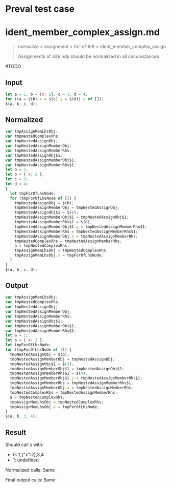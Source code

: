 # Preval test case

# ident_member_complex_assign.md

> normalize > assignment > for-of-left > ident_member_complex_assign
>
> Assignments of all kinds should be normalized in all circumstances

#TODO

## Input

`````js filename=intro
let a = 1, b = {x: 2}, c = 3, d = 4;
for ((a = $(b).x = $(c).y = $(d)).x of []);
$(a, b, c, d);
`````

## Normalized

`````js filename=intro
var tmpAssignMemLhsObj;
var tmpNestedComplexRhs;
var tmpNestedAssignObj;
var tmpNestedAssignMemberObj;
var tmpNestedAssignMemberRhs;
var tmpNestedAssignObj$1;
var tmpNestedAssignMemberObj$1;
var tmpNestedAssignMemberRhs$1;
let a = 1;
let b = { x: 2 };
let c = 3;
let d = 4;
{
  let tmpForOfLhsNode;
  for (tmpForOfLhsNode of []) {
    tmpNestedAssignObj = $(b);
    tmpNestedAssignMemberObj = tmpNestedAssignObj;
    tmpNestedAssignObj$1 = $(c);
    tmpNestedAssignMemberObj$1 = tmpNestedAssignObj$1;
    tmpNestedAssignMemberRhs$1 = $(d);
    tmpNestedAssignMemberObj$1.y = tmpNestedAssignMemberRhs$1;
    tmpNestedAssignMemberRhs = tmpNestedAssignMemberRhs$1;
    tmpNestedAssignMemberObj.x = tmpNestedAssignMemberRhs;
    tmpNestedComplexRhs = tmpNestedAssignMemberRhs;
    a = tmpNestedComplexRhs;
    tmpAssignMemLhsObj = tmpNestedComplexRhs;
    tmpAssignMemLhsObj.x = tmpForOfLhsNode;
  }
}
$(a, b, c, d);
`````

## Output

`````js filename=intro
var tmpAssignMemLhsObj;
var tmpNestedComplexRhs;
var tmpNestedAssignObj;
var tmpNestedAssignMemberObj;
var tmpNestedAssignMemberRhs;
var tmpNestedAssignObj$1;
var tmpNestedAssignMemberObj$1;
var tmpNestedAssignMemberRhs$1;
let a = 1;
let b = { x: 2 };
let tmpForOfLhsNode;
for (tmpForOfLhsNode of []) {
  tmpNestedAssignObj = $(b);
  tmpNestedAssignMemberObj = tmpNestedAssignObj;
  tmpNestedAssignObj$1 = $(3);
  tmpNestedAssignMemberObj$1 = tmpNestedAssignObj$1;
  tmpNestedAssignMemberRhs$1 = $(4);
  tmpNestedAssignMemberObj$1.y = tmpNestedAssignMemberRhs$1;
  tmpNestedAssignMemberRhs = tmpNestedAssignMemberRhs$1;
  tmpNestedAssignMemberObj.x = tmpNestedAssignMemberRhs;
  tmpNestedComplexRhs = tmpNestedAssignMemberRhs;
  a = tmpNestedComplexRhs;
  tmpAssignMemLhsObj = tmpNestedComplexRhs;
  tmpAssignMemLhsObj.x = tmpForOfLhsNode;
}
$(a, b, 3, 4);
`````

## Result

Should call `$` with:
 - 0: 1,{"x":2},3,4
 - 1: undefined

Normalized calls: Same

Final output calls: Same
